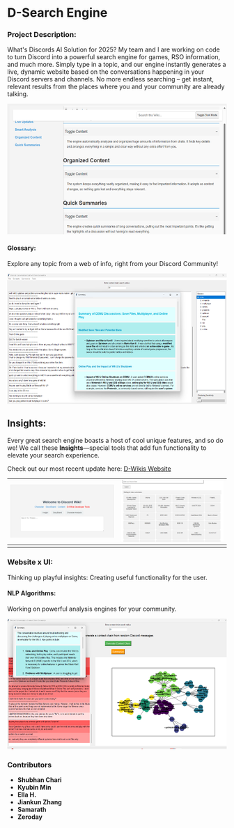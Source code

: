 
# D-Search Engine

### Project Description:
What's Discords AI Solution for 2025? My team and I are working on code to turn Discord into a powerful search engine for games, RSO information, and much more. Simply type in a topic, and our engine instantly generates a live, dynamic website based on the conversations happening in your Discord servers and channels. No more endless searching – get instant, relevant results from the places where you and your community are already talking.

<img src="https://github.com/JadanPoll/Discord-Wiki/blob/dcbe1da6528fba314d5b738a173ea0846490ac03/Books_For_Research/DWikis.png?raw=true" alt="Landing Page" width="600" height="300"> 



#### Glossary:
Explore any topic from a web of info, right from your Discord Community!

<img src="https://github.com/JadanPoll/Discord-Wiki/blob/a61b64478e297a24b7621bfa292cff191bfaf7de/Books_For_Research/DFinalVisuals2.png?raw=true" alt="App" width="600" height="300"> 

## Insights:
Every great search engine boasts a host of cool unique features, and so do we! We call these **Insights**—special tools that add fun functionality to elevate your search experience.  




Check out our most recent update here: [D-Wikis Website](https://d-wiki.glitch.me/) 

| ![](https://github.com/JadanPoll/Discord-Wiki/blob/dcbe1da6528fba314d5b738a173ea0846490ac03/Books_For_Research/DLandingPage.png?raw=true) | ![](https://github.com/JadanPoll/Discord-Wiki/blob/dcbe1da6528fba314d5b738a173ea0846490ac03/Books_For_Research/DServers.png?raw=true) |
|-------------------------------------------------------------------------------------------------|-------------------------------------------------------------------------------------------------|
| [](https://github.com/JadanPoll/Discord-Wiki/blob/dcbe1da6528fba314d5b738a173ea0846490ac03/Books_For_Research/DLandingPage.png?raw=true) | [](https://github.com/JadanPoll/Discord-Wiki/blob/dcbe1da6528fba314d5b738a173ea0846490ac03/Books_For_Research/DServers.png?raw=true) |

### Website x UI:
Thinking up playful insights:
Creating useful functionality for the user.

#### NLP Algorithms:
 Working on powerful analysis engines for your community.



<img src="https://github.com/JadanPoll/Discord-Wiki/blob/0d3234702e58432bb4d3a784516cdd59e5bc674e/Books_For_Research/DesktopApp.png?raw=true" alt="App" width="600" height="300"> 

### Contributors
- **Shubhan Chari**  
- **Kyubin Min**  
- **Ella H.**  
- **Jiankun Zhang**  
- **Samarath**  
- **Zeroday**  
